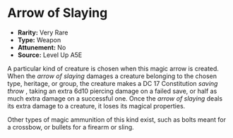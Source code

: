 
# Arrow of Slaying

* **Rarity:** Very Rare
* **Type:** Weapon
* **Attunement:** No
* **Source:** Level Up A5E


A particular kind of creature is chosen when this magic arrow is created. When the _arrow of slaying_ damages a creature belonging to the chosen type, heritage, or group, the creature makes a DC 17 Constitution _saving throw_ , taking an extra 6d10 piercing damage on a failed save, or half as much extra damage on a successful one. Once the _arrow of slaying_ deals its extra damage to a creature, it loses its magical properties. 

Other types of magic ammunition of this kind exist, such as bolts meant for a crossbow, or bullets for a firearm or sling.
